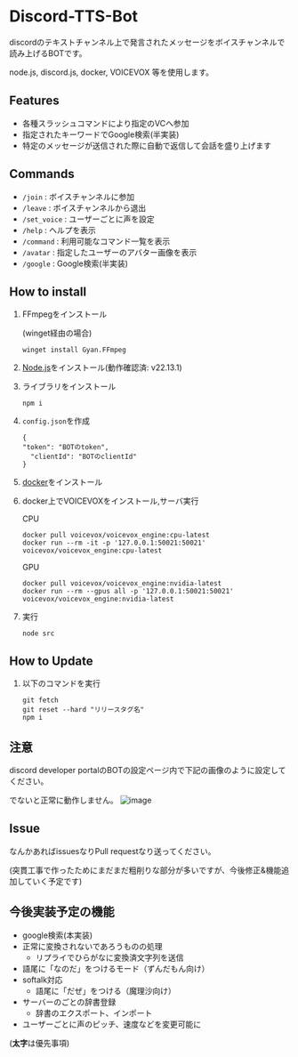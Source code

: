 # Discord-TTS-Bot

discordのテキストチャンネル上で発言されたメッセージをボイスチャンネルで読み上げるBOTです。

node.js, discord.js, docker, VOICEVOX 等を使用します。

## Features

- 各種スラッシュコマンドにより指定のVCへ参加
- 指定されたキーワードでGoogle検索(半実装)
- 特定のメッセージが送信された際に自動で返信して会話を盛り上げます

## Commands

- `/join` : ボイスチャンネルに参加
- `/leave` : ボイスチャンネルから退出
- `/set_voice` : ユーザーごとに声を設定
- `/help` : ヘルプを表示
- `/command` : 利用可能なコマンド一覧を表示
- `/avatar` : 指定したユーザーのアバター画像を表示
- `/google` : Google検索(半実装)

## How to install

1. FFmpegをインストール

    (winget経由の場合)

    ```
    winget install Gyan.FFmpeg
    ```

2. [Node.js](https://nodejs.org/)をインストール(動作確認済: v22.13.1)
3. ライブラリをインストール

   ```
   npm i
   ```

4. `config.json`を作成

    ```
    {
   "token": "BOTのtoken",
      "clientId": "BOTのclientId"
    }
    ```

5. [docker](https://www.docker.com/)をインストール
6. docker上でVOICEVOXをインストール,サーバ実行

    CPU

    ```
    docker pull voicevox/voicevox_engine:cpu-latest
    docker run --rm -it -p '127.0.0.1:50021:50021' voicevox/voicevox_engine:cpu-latest
    ```

    GPU

    ```
    docker pull voicevox/voicevox_engine:nvidia-latest
    docker run --rm --gpus all -p '127.0.0.1:50021:50021' voicevox/voicevox_engine:nvidia-latest
    ```

7. 実行

    ```
    node src
    ```

## How to Update

1. 以下のコマンドを実行

    ```
    git fetch
    git reset --hard "リリースタグ名"
    npm i
    ```

## 注意

discord developer portalのBOTの設定ページ内で下記の画像のように設定してください。

でないと正常に動作しません。
![image](https://github.com/user-attachments/assets/42b83ac7-f2f8-4f5d-8569-af75ad0f9b50)

## Issue

  なんかあればissuesなりPull requestなり送ってください。

  (突貫工事で作ったためにまだまだ粗削りな部分が多いですが、今後修正&機能追加していく予定です)

## 今後実装予定の機能

- google検索(本実装)
- 正常に変換されないであろうものの処理
  - リプライでひらがなに変換済文字列を送信
- 語尾に「なのだ」をつけるモード（ずんだもん向け）
- softalk対応
  - 語尾に「だぜ」をつける（魔理沙向け）
- サーバーのごとの辞書登録
  - 辞書のエクスポート、インポート
- ユーザーごとに声のピッチ、速度などを変更可能に

(**太字**は優先事項)
